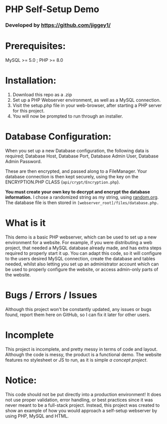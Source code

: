 # PHP Self-Setup Demo
### Developed by https://github.com/jiggey1/

# Prerequisites:
MySQL >= 5.0 ; PHP >= 8.0

# Installation:
1) Download this repo as a .zip
2) Set up a PHP Webserver environment, as well as a MySQL connection.
3) Visit the setup.php file in your web-browser, after starting a PHP server for this project.
4) You will now be prompted to run through an installer.

# Database Configuration:
When you set up a new Database configuration, the following data is required; Database Host, Database Port, Database Admin User, Database Admin Password.

These are then encrypted, and passed along to a FileManager. Your database connection is then kept securely, using the key on the ENCRYPTION.PHP CLASS (`api/crypt/Encryption.php`).

**You must create your own key to decrypt and encrypt the database information.** I chose a randomized string as my string, using [random.org](https://random.org). The database file is then stored in `[webserver_root]/files/database.php.`

# What is it
This demo is a basic PHP webserver, which can be used to set up a new environment for a website. For example, if you were distributing a web project, that needed a MySQL database already made, and has extra steps required to properly start it up. You can adapt this code, so it will configure to the users desired MySQL connection, create the database and tables needed, whilst also letting you set up an administrator account which can be used to properly configure the website, or access admin-only parts of the website.

# Bugs / Errors / Issues
Although this project won't be constantly updated, any issues or bugs found, report them here on GitHub, so I can fix it later for other users.

# Incomplete
This project is incomplete, and pretty messy in terms of code and layout.
Although the code is messy, the product is a functional demo. The website features no stylesheet or JS to run, as it is simple *a concept project*.

# Notice:
This code should not be put directly into a production environment! It does not use proper validation, error handling, or best practices since it was never meant to be a full-stack project. Instead, this project was created to show an example of how you would approach a self-setup webserver by using PHP, MySQL and HTML.